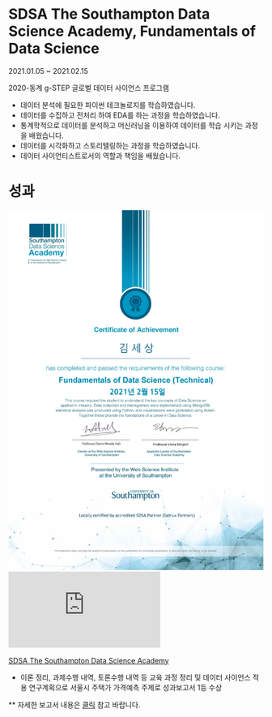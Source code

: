 # SDSA The Southampton Data Science Academy, Fundamentals of Data Science

2021.01.05 ~ 2021.02.15

2020-동계 g-STEP 글로벌 데이터 사이언스 프로그램 



- 데이터 분석에 필요한 파이썬 테크놀로지를 학습하였습니다.
- 데이터를 수집하고 전처리 하여 EDA를 하는 과정을 학습하였습니다.
- 통계학적으로 데이터를 분석하고 머신러닝을 이용하여 데이터를 학습 시키는 과정을 배웠습니다.
- 데이터를 시각화하고 스토리텔링하는 과정을 학습하였습니다.
- 데이터 사이언티스트로서의 역할과 책임을 배웠습니다.

# 성과

![image](https://github.com/worldpapa/gStep/blob/main/SDSA.png)
![image](https://github.com/worldpapa/gStep/files/10131151/default.pdf)

[SDSA The Southampton Data Science Academy](https://cms.pknu.ac.kr/pknusme/view.do?no=13640&idx=483693&view=view&pageIndex=1&sv=&sw=)

* 이론 정리, 과제수행 내역, 토론수행 내역 등 교육 과정 정리 및 데이터 사이언스 적용 연구계획으로 서울시 주택가 가격예측 주제로 성과보고서 1등 수상

** 자세한 보고서 내용은 [클릭](https://github.com/worldpapa/gStep/blob/main/g-STEP%20%E1%84%87%E1%85%A9%E1%84%80%E1%85%A9%E1%84%89%E1%85%A5_201711894%E1%84%80%E1%85%B5%E1%86%B7%E1%84%89%E1%85%A6%E1%84%89%E1%85%A1%E1%86%BC.pdf) 참고 바랍니다.
